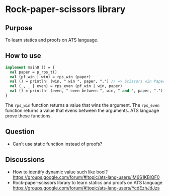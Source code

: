 # Rock-paper-scissors library

## Purpose

To learn statics and proofs on ATS language.

## How to use

```ats
implement main0 () = {
  val paper = p_rps_t()
  val (pf_win | win) = rps_win (paper)
  val () = println! (win, " win ", paper, ".") // => Scissors win Paper.
  val (_, _ | even) = rps_even (pf_win | win, paper)
  val () = println! (even, " even between ", win, " and ", paper, ".") // => Rock even between Scissors and Paper.
}
```

The `rps_win` function returns a value that wins the argument.
The `rps_even` function returns a value that evens between the arguments.
ATS language prove these functions.

## Question

* Can't use static function instead of proofs?

## Discussions

* How to identify dynamic value such like bool? https://groups.google.com/forum/#!topic/ats-lang-users/iM6S1KBlQF0
* Rock-paper-scissors library to learn statics and proofs on ATS language https://groups.google.com/forum/#!topic/ats-lang-users/YcdEzhJdJzs
